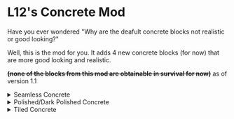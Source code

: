 # L12's Concrete Mod
Have you ever wondered "Why are the deafult concrete blocks not realistic or good looking?"

Well, this is the mod for you. 
It adds 4 new concrete blocks (for now) that are more good looking and realistic.

~~**(none of the blocks from this mod are obtainable in survival for now)**~~ as of version 1.1


<details>
<summary>Seamless Concrete</summary>

- Has the same properties as minecraft concrete,
- Is mostly light gray
- Has 16 color variants (as of version 1.2)


</details>

<details>
<summary>Polished/Dark Polished Concrete</summary>

- Are smoother than the rest of the blocks.
- The regular is white and the dark one is dark gray 

</details>

<details>
<summary>Tiled Concrete</summary>

- Is in tiles.
- Has a light gray color and looks good when placed together

</details>

